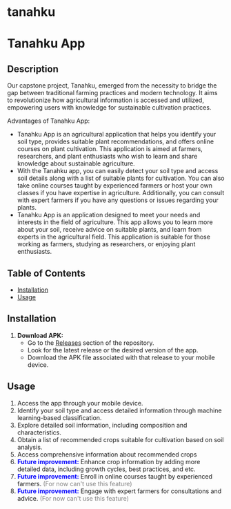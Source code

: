 # tanahku
# Tanahku App

## Description
Our capstone project, Tanahku, emerged from the necessity to bridge the gap between traditional farming practices and modern technology. It aims to revolutionize how agricultural information is accessed and utilized, empowering users with knowledge for sustainable cultivation practices.

Advantages of Tanahku App:
- Tanahku App is an agricultural application that helps you identify your soil type, provides suitable plant recommendations, and offers online courses on plant cultivation. This application is aimed at farmers, researchers, and plant enthusiasts who wish to learn and share knowledge about sustainable agriculture.
- With the Tanahku app, you can easily detect your soil type and access soil details along with a list of suitable plants for cultivation. You can also take online courses taught by experienced farmers or host your own classes if you have expertise in agriculture. Additionally, you can consult with expert farmers if you have any questions or issues regarding your plants.
- Tanahku App is an application designed to meet your needs and interests in the field of agriculture. This app allows you to learn more about your soil, receive advice on suitable plants, and learn from experts in the agricultural field. This application is suitable for those working as farmers, studying as researchers, or enjoying plant enthusiasts.

## Table of Contents
- [Installation](#installation)
- [Usage](#usage)

## Installation
1. **Download APK:**
   - Go to the [Releases](https://github.com/AndriRahmadani12/tanahku/edit/main/releases) section of the repository.
   - Look for the latest release or the desired version of the app.
   - Download the APK file associated with that release to your mobile device.

## Usage
1. Access the app through your mobile device.
2. Identify your soil type and access detailed information through machine learning-based classification.
3. Explore detailed soil information, including composition and characteristics.
4. Obtain a list of recommended crops suitable for cultivation based on soil analysis.
5. Access comprehensive information about recommended crops
6. <font color="blue">**Future improvement:**</font> Enhance crop information by adding more detailed data, including growth cycles, best practices, and etc. <font color="gray"></font>
7. <font color="blue">**Future improvement:**</font> Enroll in online courses taught by experienced farmers. <font color="gray">(For now can't use this feature)</font>
8. <font color="blue">**Future improvement:**</font> Engage with expert farmers for consultations and advice. <font color="gray">(For now can't use this feature)</font>
